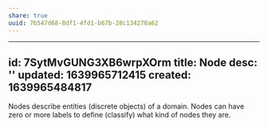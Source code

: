 ```yaml
---
share: true
uuid: 7b547d68-8df1-4fd1-b67b-28c134270a62
---
```

---
id: 7SytMvGUNG3XB6wrpXOrm
title: Node
desc: ''
updated: 1639965712415
created: 1639965484817
---

Nodes describe entities (discrete objects) of a domain.
Nodes can have zero or more labels to define (classify) what kind of nodes they are.